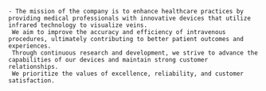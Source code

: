     - The mission of the company is to enhance healthcare practices by providing medical professionals with innovative devices that utilize infrared technology to visualize veins.
     We aim to improve the accuracy and efficiency of intravenous procedures, ultimately contributing to better patient outcomes and experiences.
     Through continuous research and development, we strive to advance the capabilities of our devices and maintain strong customer relationships.
     We prioritize the values of excellence, reliability, and customer satisfaction.

